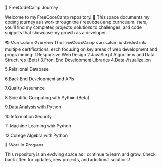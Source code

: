 🚀 FreeCodeCamp Journey

Welcome to my FreeCodeCamp repository! 🌟 This space documents my coding journey as I work through the FreeCodeCamp curriculum. Here, you’ll find my completed projects, solutions to challenges, and code snippets that showcase my growth as a developer.

📚 Curriculum Overview
The FreeCodeCamp curriculum is divided into multiple certifications, each focusing on key areas of web development and programming:
1.Responsive Web Design 
2.JavaScript Algorithms and Data Structures (Beta) 
3.Front End Development Libraries 
4.Data Visualization 

5.Relational Database 

6.Back End Development and APIs 

7.Quality Assurance 

8.Scientific Computing with Python (Beta) 

9.Data Analysis with Python 

10.Information Security 

11.Machine Learning with Python 

12.College Algebra with Python 


🚧 Work in Progress


This repository is an evolving space as I continue to learn and grow. Check back often for updates, new projects, and additional solutions!
